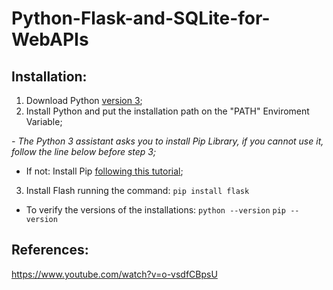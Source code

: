 # Python-Flask-and-SQLite-for-WebAPIs

## Installation:
1. Download Python [version 3](https://www.python.org/downloads/);
2. Install Python and put the installation path on the "PATH" Enviroment Variable;

<i>- The Python 3 assistant asks you to install Pip Library, if you cannot use it, follow the line below before step 3;</i>
- If not: Install Pip [following this tutorial](https://www.youtube.com/watch?v=zPMr0lEMqpo);</i>

3. Install Flash running the command: ```pip install flask```

- To verify the versions of the installations:
```python --version```
```pip --version```

## References:
https://www.youtube.com/watch?v=o-vsdfCBpsU
